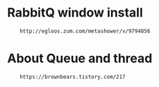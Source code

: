# RabbitQ window install
        http://egloos.zum.com/metashower/v/9794856
        
# About Queue and thread
        https://brownbears.tistory.com/217
        